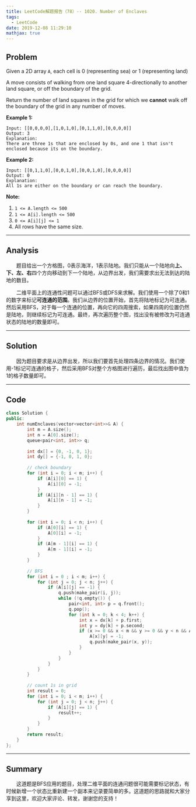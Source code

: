 ```yaml
---
title: LeetCode解题报告（78）-- 1020. Number of Enclaves
tags:
  - LeetCode
date: 2019-12-08 11:29:10
mathjax: true
---
```


## Problem

Given a 2D array `A`, each cell is 0 (representing sea) or 1 (representing land)

A move consists of walking from one land square 4-directionally to another land square, or off the boundary of the grid.

Return the number of land squares in the grid for which we **cannot** walk off the boundary of the grid in any number of moves.

<!-- more -->

**Example 1:**

```
Input: [[0,0,0,0],[1,0,1,0],[0,1,1,0],[0,0,0,0]]
Output: 3
Explanation: 
There are three 1s that are enclosed by 0s, and one 1 that isn't enclosed because its on the boundary.
```

**Example 2:**

```
Input: [[0,1,1,0],[0,0,1,0],[0,0,1,0],[0,0,0,0]]
Output: 0
Explanation: 
All 1s are either on the boundary or can reach the boundary.
```

**Note:**

1. `1 <= A.length <= 500`
2. `1 <= A[i].length <= 500`
3. `0 <= A[i][j] <= 1`
4. All rows have the same size.

------

## Analysis

&emsp;&emsp;题目给出一个方格图，0表示海洋，1表示陆地。我们只能从一个陆地向**上、下、左、右**四个方向移动到下一个陆地，从边界出发，我们需要求出无法到达的陆地的数目。

&emsp;&emsp;二维平面上的连通性问题可以通过BFS或DFS来求解。我们使用一个除了0和1的数字来标记**可连通的范围**。我们从边界的位置开始，首先将陆地标记为可连通。然后采用BFS，对于每一个连通的位置，再向它的四周搜索，如果四周的位置仍然是陆地，则继续标记为可连通。最终，再次遍历整个图，找出没有被修改为可连通状态的陆地的数量即可。

------

## Solution

&emsp;&emsp;因为题目要求是从边界出发，所以我们要首先处理四条边界的情况。我们使用-1标记可连通的格子，然后采用BFS对整个方格图进行遍历，最后找出图中值为1的格子数量即可。

------

## Code

```c++
class Solution {
public:
    int numEnclaves(vector<vector<int>>& A) {
        int m = A.size();
        int n = A[0].size();
        queue<pair<int, int>> q;
        
        int dx[] = {0, -1, 0, 1};
        int dy[] = {-1, 0, 1, 0};
        
        // check boundary
        for (int i = 0; i < m; i++) {
            if (A[i][0] == 1) {
                A[i][0] = -1;
            }
            if (A[i][n - 1] == 1) {
                A[i][n - 1] = -1;
            }
        }
        
        for (int i = 0; i < n; i++) {
            if (A[0][i] == 1) {
                A[0][i] = -1;
            }
            if (A[m - 1][i] == 1) {
                A[m - 1][i] = -1;
            }
        }
        
        // BFS
        for (int i = 0 ; i < m; i++) {
            for (int j = 0; j < n; j++) {
                if (A[i][j] == -1) {
                    q.push(make_pair(i, j));
                    while (!q.empty()) {
                        pair<int, int> p = q.front();
                        q.pop();
                        for (int k = 0; k < 4; k++) {
                            int x = dx[k] + p.first;
                            int y = dy[k] + p.second;
                            if (x >= 0 && x < m && y >= 0 && y < n && A[x][y] == 1) {
                                A[x][y] = -1;
                                q.push(make_pair(x, y));
                            }
                        }
                    }
                }
            }
        }
        
        // count 1s in grid
        int result = 0;
        for (int i = 0; i < m; i++) {
            for (int j = 0; j < n; j++) {
                if (A[i][j] == 1) {
                    result++;
                }
            }
        }
        return result;
    }
};
```

------

## Summary

 &emsp;&emsp;这道题是BFS应用的题目，处理二维平面的连通问题很可能需要标记状态，有时候新增一个状态比重新建一个副本来记录要简单的多。这道题的思路就和大家分享到这里，欢迎大家评论、转发，谢谢您的支持！